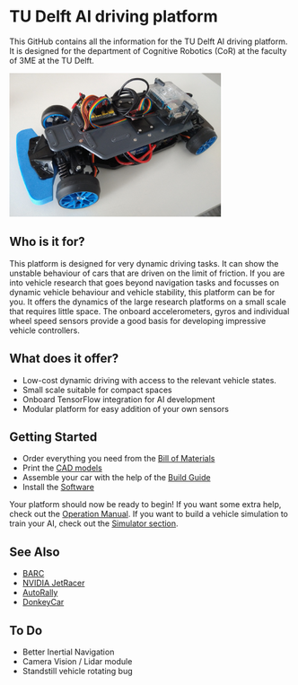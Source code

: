 # TU Delft AI driving platform
This GitHub contains all the information for the TU Delft AI driving platform. It is designed for the department of Cognitive Robotics (CoR) at the faculty of 3ME at the TU Delft.

<img src="/images/TUDAI1.jpg" height=256>

## Who is it for?
This platform is designed for very dynamic driving tasks. It can show the unstable behaviour of cars that are driven on the limit of friction. 
If you are into vehicle research that goes beyond navigation tasks and focusses on dynamic vehicle behaviour and vehicle stability, this platform can be for you. It offers the dynamics of the large research platforms on a small scale that requires little space. The onboard accelerometers, gyros and individual wheel speed sensors provide a good basis for developing impressive vehicle controllers.

## What does it offer?
- Low-cost dynamic driving with access to the relevant vehicle states.
- Small scale suitable for compact spaces
- Onboard TensorFlow integration for AI development
- Modular platform for easy addition of your own sensors

## Getting Started
- Order everything you need from the [Bill of Materials](/documentation/bill_of_materials.md) 
- Print the [CAD models](/cad)
- Assemble your car with the help of the [Build Guide](/documentation/build_guide.md)
- Install the [Software](/documentation/software_setup.md)

Your platform should now be ready to begin! 
If you want some extra help, check out the [Operation Manual](https://github.com/robertcornet/TUD_AI_driving/blob/main/documentation/operation_manual.md). If you want to build a vehicle simulation to train your AI, check out the [Simulator section](https://github.com/robertcornet/TUD_AI_driving/tree/main/Simulator).

## See Also
- [BARC](https://github.com/MPC-Berkeley/barc)
- [NVIDIA JetRacer](https://github.com/NVIDIA-AI-IOT/jetracer)
- [AutoRally](https://autorally.github.io/)
- [DonkeyCar](https://www.donkeycar.com/)


## To Do
- Better Inertial Navigation
- Camera Vision / Lidar module
- Standstill vehicle rotating bug

